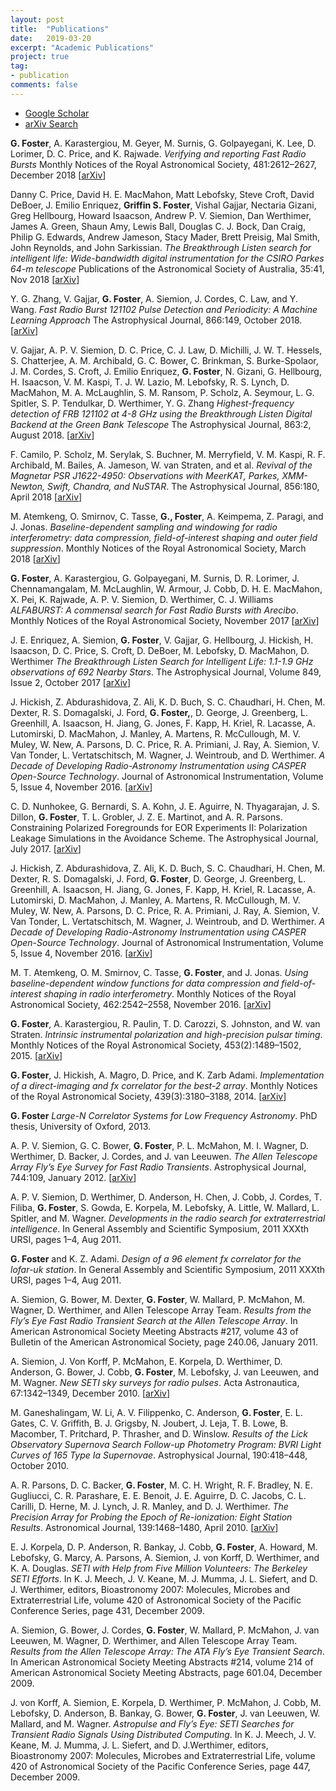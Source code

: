```yaml
---
layout: post
title:  "Publications"
date:   2019-03-20
excerpt: "Academic Publications"
project: true
tag:
- publication
comments: false
---
```


* [Google Scholar](https://scholar.google.com/citations?user=eqKE1L8AAAAJ&hl=en)
* [arXiv Search](http://arxiv.org/find/astro-ph/1/au:+Foster_G/0/1/0/all/0/1)

**G. Foster**, A. Karastergiou, M. Geyer, M. Surnis, G. Golpayegani, K. Lee, D. Lorimer, D. C. Price, and K. Rajwade. *Verifying and reporting Fast Radio Bursts* Monthly Notices of the Royal Astronomical Society, 481:2612–2627, December 2018 [[arXiv](https://arxiv.org/abs/1808.07809)]

Danny C. Price, David H. E. MacMahon, Matt Lebofsky, Steve Croft, David DeBoer, J. Emilio Enriquez, **Griffin S. Foster**, Vishal Gajjar, Nectaria Gizani, Greg Hellbourg, Howard Isaacson, Andrew P. V. Siemion, Dan Werthimer, James A. Green, Shaun Amy, Lewis Ball, Douglas C. J. Bock, Dan Craig, Philip G. Edwards, Andrew Jameson, Stacy Mader, Brett Preisig, Mal Smith, John Reynolds, and John Sarkissian. *The Breakthrough Listen search for intelligent life: Wide-bandwidth digital instrumentation for the CSIRO Parkes 64-m telescope* Publications of the Astronomical Society of Australia, 35:41, Nov 2018 [[arXiv](https://arxiv.org/abs/1804.04571)]

Y. G. Zhang, V. Gajjar, **G. Foster**, A. Siemion, J. Cordes, C. Law, and Y. Wang. *Fast Radio Burst 121102 Pulse Detection and Periodicity: A Machine Learning Approach* The Astrophysical Journal, 866:149, October 2018. [[arXiv](https://arxiv.org/abs/1809.03043)]

V. Gajjar, A. P. V. Siemion, D. C. Price, C. J. Law, D. Michilli, J. W. T. Hessels, S. Chatterjee, A. M. Archibald, G. C. Bower, C. Brinkman, S. Burke-Spolaor, J. M. Cordes, S. Croft, J. Emilio Enriquez, **G. Foster**, N. Gizani, G. Hellbourg, H. Isaacson, V. M. Kaspi, T. J. W. Lazio, M. Lebofsky, R. S. Lynch, D. MacMahon, M. A. McLaughlin, S. M. Ransom, P. Scholz, A. Seymour, L. G. Spitler, S. P. Tendulkar, D. Werthimer, Y. G. Zhang *Highest-frequency detection of FRB 121102 at 4-8 GHz using the Breakthrough Listen Digital Backend at the Green Bank Telescope* The Astrophysical Journal, 863:2, August 2018. [[arXiv](https://arxiv.org/abs/1804.04101)]

F. Camilo, P. Scholz, M. Serylak, S. Buchner, M. Merryfield, V. M. Kaspi, R. F. Archibald, M. Bailes, A. Jameson, W. van Straten, and et al. *Revival of the Magnetar PSR J1622-4950: Observations with MeerKAT, Parkes, XMM-Newton, Swift, Chandra, and NuSTAR*. The Astrophysical Journal, 856:180, April 2018 [[arXiv](https://arxiv.org/abs/1804.01933)]

M. Atemkeng, O. Smirnov, C. Tasse, **G., Foster**, A. Keimpema, Z. Paragi, and J. Jonas. *Baseline-dependent sampling and windowing for radio interferometry: data compression, field-of-interest shaping and outer field suppression*. Monthly Notices of the Royal Astronomical Society, March 2018 [[arXiv](https://arxiv.org/abs/1803.02569)]

**G. Foster**, A. Karastergiou, G. Golpayegani, M. Surnis, D. R. Lorimer, J. Chennamangalam, M. McLaughlin, W. Armour, J. Cobb, D. H. E. MacMahon, X. Pei, K. Rajwade, A. P. V. Siemion, D. Werthimer, C. J. Williams *ALFABURST: A commensal search for Fast Radio Bursts with Arecibo*. Monthly Notices of the Royal Astronomical Society, November 2017 [[arXiv](https://arxiv.org/abs/1710.10806)]

J. E. Enriquez, A. Siemion, **G. Foster**, V. Gajjar, G. Hellbourg, J. Hickish, H. Isaacson, D. C. Price, S. Croft, D. DeBoer, M. Lebofsky, D. MacMahon, D. Werthimer *The Breakthrough Listen Search for Intelligent Life: 1.1-1.9 GHz observations of 692 Nearby Stars*. The Astrophysical Journal, Volume 849, Issue 2, October 2017 [[arXiv](https://arxiv.org/abs/1709.03491)]

J. Hickish, Z. Abdurashidova, Z. Ali, K. D. Buch, S. C. Chaudhari, H. Chen, M. Dexter, R. S. Domagalski, J. Ford, **G. Foster,**, D. George, J. Greenberg, L. Greenhill, A. Isaacson, H. Jiang, G. Jones, F. Kapp, H. Kriel, R. Lacasse, A. Lutomirski, D. MacMahon, J. Manley, A. Martens, R. McCullough, M. V. Muley, W. New, A. Parsons, D. C. Price, R. A. Primiani, J. Ray, A. Siemion, V. Van Tonder, L. Vertatschitsch, M. Wagner, J. Weintroub, and D. Werthimer. *A Decade of Developing Radio-Astronomy Instrumentation using CASPER Open-Source Technology*. Journal of Astronomical Instrumentation, Volume 5, Issue 4, November 2016. [[arXiv](https://arxiv.org/abs/1611.01826)]

C. D. Nunhokee, G. Bernardi, S. A. Kohn, J. E. Aguirre, N. Thyagarajan, J. S. Dillon,
**G. Foster**, T. L. Grobler, J. Z. E. Martinot, and A. R. Parsons. Constraining Polarized
Foregrounds for EOR Experiments II: Polarization Leakage Simulations in the
Avoidance Scheme. The Astrophysical Journal, July 2017. [[arXiv](https://arxiv.org/abs/1707.04109)]

J. Hickish, Z. Abdurashidova, Z. Ali, K. D. Buch, S. C. Chaudhari, H. Chen, M. Dexter, R. S. Domagalski, J. Ford, **G. Foster**, D. George, J. Greenberg, L. Greenhill, A. Isaacson, H. Jiang, G. Jones, F. Kapp, H. Kriel, R. Lacasse, A. Lutomirski, D. MacMahon, J. Manley, A. Martens, R. McCullough, M. V. Muley, W. New, A. Parsons, D. C. Price, R. A. Primiani, J. Ray, A. Siemion, V. Van Tonder, L. Vertatschitsch, M. Wagner, J. Weintroub, and D. Werthimer. *A Decade of Developing Radio-Astronomy Instrumentation using CASPER Open-Source Technology*. Journal of Astronomical Instrumentation, Volume 5, Issue 4, November 2016. [[arXiv](https://arxiv.org/abs/1611.01826)]

M. T. Atemkeng, O. M. Smirnov, C. Tasse, **G. Foster**, and J. Jonas. *Using baseline-dependent window functions for data compression and field-of-interest shaping in radio interferometry*. Monthly Notices of the Royal Astronomical Society, 462:2542–2558, November 2016. [[arXiv](https://arxiv.org/abs/1607.04106)]

**G. Foster**, A. Karastergiou, R. Paulin, T. D. Carozzi, S. Johnston, and W. van Straten. *Intrinsic instrumental polarization and high-precision pulsar timing*. Monthly Notices of the Royal Astronomical Society, 453(2):1489–1502, 2015. [[arXiv](http://arxiv.org/abs/1507.06839)]

**G. Foster**, J. Hickish, A. Magro, D. Price, and K. Zarb Adami. *Implementation of a
direct-imaging and fx correlator for the best-2 array*. Monthly Notices of the Royal
Astronomical Society, 439(3):3180–3188, 2014. [[arXiv](http://arxiv.org/abs/1401.6753)]

**G. Foster** *Large-N Correlator Systems for Low Frequency Astronomy*. PhD thesis,
University of Oxford, 2013.

A. P. V. Siemion, G. C. Bower, **G. Foster**, P. L. McMahon, M. I. Wagner, D. Werthimer, D. Backer, J. Cordes, and J. van Leeuwen. *The Allen Telescope Array Fly’s Eye Survey for Fast Radio Transients*. Astrophysical Journal, 744:109, January 2012. [[arXiv](http://arxiv.org/abs/1109.2659)]

A. P. V. Siemion, D. Werthimer, D. Anderson, H. Chen, J. Cobb, J. Cordes, T. Filiba, **G. Foster**, S. Gowda, E. Korpela, M. Lebofsky, A. Little, W. Mallard, L. Spitler, and M. Wagner. *Developments in the radio search for extraterrestrial intelligence*. In General Assembly and Scientific Symposium, 2011 XXXth URSI, pages 1–4, Aug 2011.

**G. Foster** and K. Z. Adami. *Design of a 96 element fx correlator for the lofar-uk station*. In General Assembly and Scientific Symposium, 2011 XXXth URSI, pages 1–4, Aug 2011.

A. Siemion, G. Bower, M. Dexter, **G. Foster**, W. Mallard, P. McMahon, M. Wagner, D. Werthimer, and Allen Telescope Array Team. *Results from the Fly’s Eye Fast Radio Transient Search at the Allen Telescope Array*. In American Astronomical Society Meeting Abstracts #217, volume 43 of Bulletin of the American Astronomical Society, page 240.06, January 2011.

A. Siemion, J. Von Korff, P. McMahon, E. Korpela, D. Werthimer, D. Anderson, G. Bower, J. Cobb, **G. Foster**, M. Lebofsky, J. van Leeuwen, and M. Wagner. *New SETI sky surveys for radio pulses*. Acta Astronautica, 67:1342–1349, December 2010. [[arXiv](http://arxiv.org/abs/0811.3046)]

M. Ganeshalingam, W. Li, A. V. Filippenko, C. Anderson, **G. Foster**, E. L. Gates, C. V. Griffith, B. J. Grigsby, N. Joubert, J. Leja, T. B. Lowe, B. Macomber, T. Pritchard,
P. Thrasher, and D. Winslow. *Results of the Lick Observatory Supernova Search Follow-up Photometry Program: BVRI Light Curves of 165 Type Ia Supernovae*. Astrophysical Journal, 190:418–448, October 2010.

A. R. Parsons, D. C. Backer, **G. Foster**, M. C. H. Wright, R. F. Bradley, N. E. Gugliucci, C. R. Parashare, E. E. Benoit, J. E. Aguirre, D. C. Jacobs, C. L. Carilli, D. Herne, M. J. Lynch, J. R. Manley, and D. J. Werthimer. *The Precision Array for Probing the Epoch of Re-ionization: Eight Station Results*. Astronomical Journal, 139:1468–1480, April 2010. [[arXiv](http://arxiv.org/abs/0904.2334)]

E. J. Korpela, D. P. Anderson, R. Bankay, J. Cobb, **G. Foster**, A. Howard, M. Lebofsky, G. Marcy, A. Parsons, A. Siemion, J. von Korff, D. Werthimer, and K. A. Douglas. *SETI with Help from Five Million Volunteers: The Berkeley SETI Efforts*. In K. J. Meech, J. V. Keane, M. J. Mumma, J. L. Siefert, and D. J. Werthimer, editors, Bioastronomy 2007: Molecules, Microbes and Extraterrestrial Life, volume 420 of Astronomical Society of the Pacific Conference Series, page 431, December 2009.

A. Siemion, G. Bower, J. Cordes, **G. Foster**, W. Mallard, P. McMahon, J. van Leeuwen, M. Wagner, D. Werthimer, and Allen Telescope Array Team. *Results from the Allen Telescope Array: The ATA Fly’s Eye Transient Search*. In American Astronomical Society Meeting Abstracts #214, volume 214 of American Astronomical Society Meeting Abstracts, page 601.04, December 2009.

J. von Korff, A. Siemion, E. Korpela, D. Werthimer, P. McMahon, J. Cobb, M. Lebofsky,
D. Anderson, B. Bankay, G. Bower, **G. Foster**, J. van Leeuwen, W. Mallard, and M. Wagner. *Astropulse and Fly’s Eye: SETI Searches for Transient Radio Signals Using Distributed Computing*. In K. J. Meech, J. V. Keane, M. J. Mumma, J. L. Siefert, and D. J.Werthimer, editors, Bioastronomy 2007: Molecules, Microbes and Extraterrestrial Life, volume 420 of Astronomical Society of the Pacific Conference Series, page 447, December 2009.
